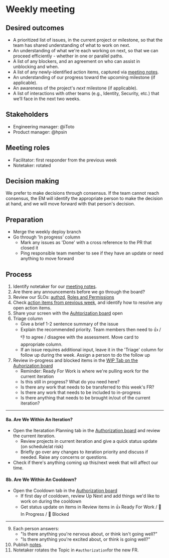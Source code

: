 # Weekly meeting

## Desired outcomes

* A prioritized list of issues, in the current project or milestone, so that the team has shared understanding of what to work on next.
* An understanding of what we're each working on next, so that we can proceed efficiently - whether in one or parallel paths.
* A list of any blockers, and an agreement on who can assist in unblocking and when.
* A list of any newly-identified action items, captured via [meeting notes][meeting-notes].
* An understanding of our progress toward the upcoming milestone (if applicable).
* An awareness of the project's *next* milestone (if applicable).
* A list of interactions with other teams (e.g., Identity, Security, etc.) that we’ll face in the next two weeks.

## Stakeholders

* Engineering manager: @iToto
* Product manager: @hpsin

## Meeting roles

* Facilitator: first responder from the previous week
* Notetaker: rotated

## Decision making

We prefer to make decisions through consensus. If the team cannot reach consensus, the EM will identify the appropriate person to make the decision at hand, and we will move forward with that person's decision.

## Preparation

* Merge the weekly deploy branch
* Go through 'In progress' column
  * Mark any issues as 'Done' with a cross reference to the PR that closed it
  * Ping responsible team member to see if they have an update or need anything to move forward

## Process

1. Identify notetaker for our [meeting notes][meeting-notes].
2. Are there any announcements before we go through the board?
3. Review our SLOs: [authzd]( https://catalog.githubapp.com/services/authzd), [Roles and Permissions](https://catalog.githubapp.com/services/github/roles_and_permissions)
4. Check [action items from previous week][weekly-action-items], and identify how to resolve any open action items.
5. Share your screen with the [Auhtorization board][triage] open
6. Triage column
    * Give a brief 1-2 sentence summary of the issue
    * Explain the recommended priority. Team members then need to :+1: / :-1: to agree / disagree with the assessment. Move card to appropriate column.
    * If an issue requires additional input, leave it in the 'Triage' column for follow up during the week. Assign a person to do the follow up
7. Review in-progress and blocked items in the [WIP Tab on the Auhorization board][in-progress]
    * Reminder: Ready For Work is where we're pulling work for the current iteration
    * Is this still in progress? What do you need here?
    * Is there any work that needs to be transferred to this week's FR?
    * Is there any work that needs to be included to in-progress
    * Is there anything that needs to be brought in/out of the current iteration?

---

#### 8a. Are We Within An Iteration?

 - Open the Iteratation Planning tab in the [Authorization board][project-prio] and review the current iteration.
    * Review projects in current iteration and give a quick status update (on schedule/at risk)
    * Briefly go over any changes to iteration priority and discuss if needed. Raise any concerns or questions.
- Check if there's anything coming up this/next week that will affect our time.

#### 8b. Are We Within An Cooldown?

- Open the Cooldown tab in the [Authorization board][cooldown-tab]
    * If first day of cooldown, review Up Next and add things we'd like to work on during the cooldown
    * Get status update on items in Review items in 👍 Ready For Work / 🔨 In Progress / 🚨 Blocked

---

9. Each person answers:
    * "Is there anything you're nervous about, or think isn't going well?"
    * "Is there anything you're excited about, or think is going well?"
10. Publish [notes][meeting-notes].
11. Notetaker rotates the Topic in `#authorization`for the new FR.

[meeting-notes]: https://github.com/github/authorization/discussions
[weekly-action-items]: https://github.com/github/authorization/labels/weekly-ai
[triage]: https://github.com/orgs/github/projects/7025/views/6
[in-progress]: https://github.com/orgs/github/projects/7025/views/4
[project-prio]: https://github.com/orgs/github/projects/7025/views/13
[identity-board]: https://github.com/orgs/github/projects/3765/views/13
[cooldown-tab]:https://github.com/orgs/github/projects/7025/views/15
